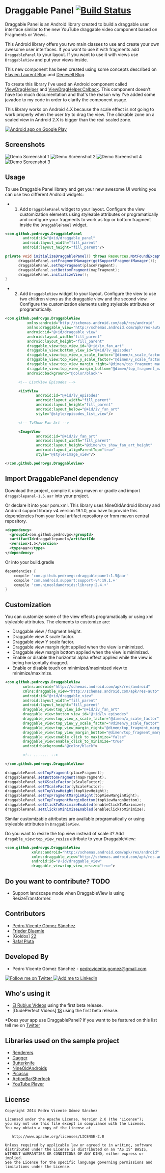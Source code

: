 Draggable Panel [![Build Status](https://travis-ci.org/pedrovgs/DraggablePanel.svg?branch=develop)](https://travis-ci.org/pedrovgs/DraggablePanel)
===============


Draggable Panel is an Android library created to build a draggable user interface similar to the new YouTube draggable video component based on Fragments or Views.

This Android library offers you two main classes to use and create your own awesome user interfaces. If you want to use it with fragments add ``DraggablePanel`` to your layout. If you want to use it with views use ``DraggableView`` and put your views inside.

This new component has been created using some concepts described on [Flavien Laurent Blog][1] and [Denevell Blog][2].

To create this library I've used an Android component called [ViewDragHelper][3] and [ViewDragHelper.Calback][4]. This component doesn't have too much documentation and that's the reason why I've added some javadoc to my code in order to clarify the component usage.

This library works on Android 4.X because the scale effect is not going to work properly when the user try to drag the view. The clickable zone on a scaled view in Android 2.X is bigger than the real scaled zone.

<a href="https://play.google.com/store/apps/details?id=com.github.pedrovgs.sample">
  <img alt="Android app on Google Play" src="https://developer.android.com/images/brand/en_app_rgb_wo_45.png" />
</a>

Screenshots
-----------

![Demo Screenshot 1][5]
![Demo Screenshot 2][6]
![Demo Screenshot 4][7]
![Demo Screenshot 3][8]


Usage
-----

To use Draggable Panel library and get your new awesome UI working you can use two different Android widgets:

* 1. Add ``DraggablePanel`` widget to your layout. Configure the view customization elements using styleable attributes or programatically and configure your fragments to work as top or bottom fragment inside the ``DraggablePanel`` widget.

```xml
<com.github.pedrovgs.DraggablePanel
        android:id="@+id/draggable_panel"
        android:layout_width="fill_parent"
        android:layout_height="fill_parent"/>
```

```java
private void initializeDraggablePanel() throws Resources.NotFoundException {
      draggablePanel.setFragmentManager(getSupportFragmentManager());
      draggablePanel.setTopFragment(placeFragment);
      draggablePanel.setBottomFragment(mapFragment);
      draggablePanel.initializeView();
}
```

* 2. Add ``DraggableView`` widget to your layout. Configure the view to use two children views as the draggable view and the second view. Configure the customization elements using styleable attributes or programatically.

```xml
<com.github.pedrovgs.DraggableView
          xmlns:android="http://schemas.android.com/apk/res/android"
          xmlns:draggable_view="http://schemas.android.com/apk/res-auto"
          android:id="@+id/draggable_view"
          android:layout_width="fill_parent"
          android:layout_height="fill_parent"
          draggable_view:top_view_id="@+id/iv_fan_art"
          draggable_view:bottom_view_id="@+id/lv_episodes"
          draggable_view:top_view_x_scale_factor="@dimen/x_scale_factor"
          draggable_view:top_view_y_scale_factor="@dimen/y_scale_factor"
          draggable_view:top_view_margin_right="@dimen/top_fragment_margin"
          draggable_view:top_view_margin_bottom="@dimen/top_fragment_margin"
          android:background="@color/black">

      <!-- ListView Episodes -->

      <ListView
              android:id="@+id/lv_episodes"
              android:layout_width="fill_parent"
              android:layout_height="fill_parent"
              android:layout_below="@+id/iv_fan_art"
              style="@style/episodes_list_view"/>

      <!-- TvShow Fan Art -->

      <ImageView
              android:id="@+id/iv_fan_art"
              android:layout_width="fill_parent"
              android:layout_height="@dimen/tv_show_fan_art_height"
              android:layout_alignParentTop="true"
              style="@style/image_view"/>

</com.github.pedrovgs.DraggableView>
```

Import DraggablePanel dependency
--------------------------------

Download the project, compile it using maven or gradle and import ``draggablepanel-1.5.aar`` into your project.

Or declare it into your pom.xml. This library uses NineOldAndroid library and Android support library v4 version 19.1.0, you have to provide this dependencies from your local artifact repository or from maven central repository.

```xml
<dependency>
  <groupId>com.github.pedrovgs</groupId>
  <artifactId>draggablepanel</artifactId>
  <version>1.5</version>
  <type>aar</type>
</dependency>
```


Or into your build.gradle

```groovy
dependencies {
    compile 'com.github.pedrovgs:draggablepanel:1.5@aar'
    compile 'com.android.support:support-v4:19.1.+'
    compile 'com.nineoldandroids:library:2.4.+'
}
```


Customization
-------------

You can customize some of the view effects programatically or using xml styleable attributes. The elements to customize are:

* Draggable view / fragment height.
* Draggable view X scale factor.
* Draggable view Y scale factor.
* Draggable view margin right applied when the view is minimized.
* Draggable view margin bottom applied when the view is minimized.
* Enable or disable the horizontal alpha effect applied while the view is being horizontally dragged.
* Enable or disable touch on minimized/maximized view to minimize/maximize.

```xml
<com.github.pedrovgs.DraggableView
        xmlns:android="http://schemas.android.com/apk/res/android"
        xmlns:draggable_view="http://schemas.android.com/apk/res-auto"
        android:id="@+id/draggable_view"
        android:layout_width="fill_parent"
        android:layout_height="fill_parent"
        draggable_view:top_view_id="@+id/iv_fan_art"
        draggable_view:bottom_view_id="@+id/lv_episodes"
        draggable_view:top_view_x_scale_factor="@dimen/x_scale_factor"
        draggable_view:top_view_y_scale_factor="@dimen/y_scale_factor"
        draggable_view:top_view_margin_right="@dimen/top_fragment_margin"
        draggable_view:top_view_margin_bottom="@dimen/top_fragment_margin"
        draggable_view:enable_click_to_maximize="false"
        draggable_view:enable_click_to_minimize="true"
        android:background="@color/black">

        <!-- ....... -->

</com.github.pedrovgs.DraggableView>
```

```java
draggablePanel.setTopFragment(placeFragment);
draggablePanel.setBottomFragment(mapFragment);
draggablePanel.setXScaleFactor(xScaleFactor);
draggablePanel.setYScaleFactor(yScaleFactor);
draggablePanel.setTopViewHeight(topViewHeight);
draggablePanel.setTopFragmentMarginRight(topViewMarginRight);
draggablePanel.setTopFragmentMarginBottom(topViewMargnBottom);
draggablePanel.setClickToMaximizeEnabled(enableClickToMaximize);
draggablePanel.setClickToMinimizeEnabled(enableClickToMinimize);
```

Similar customizable attributes are available programatically or using styleable attributes in ``DraggableView``.

Do you want to resize the top view instead of scale it? Add ``dragable_view:top_view_resize`` attribute to your DraggableView:

```xml
<com.github.pedrovgs.DraggableView
            xmlns:android="http://schemas.android.com/apk/res/android"
            xmlns:draggable_view="http://schemas.android.com/apk/res-auto"
            android:id="@+id/draggable_view"
            draggable_view:top_view_resize="true">
```


Do you want to contribute? TODO
-------------------------------

* Support landscape mode when DraggableView is using ResizeTransformer.

Contributors
------------

* [Pedro Vicente Gómez Sánchez][20]
* [Frieder Bluemle][21]
* [Goldos] [22]
* [Rafał Pluta][23]


Developed By
------------

* Pedro Vicente Gómez Sánchez - <pedrovicente.gomez@gmail.com>

<a href="https://twitter.com/pedro_g_s">
  <img alt="Follow me on Twitter" src="http://imageshack.us/a/img812/3923/smallth.png" />
</a>
<a href="http://www.linkedin.com/in/pedrovg">
  <img alt="Add me to Linkedin" src="http://imageshack.us/a/img41/7877/smallld.png" />
</a>

Who's using it
--------------

* [El Rubius Vídeos][9] using the first beta release.
* [DudePerfect Vídeos] [18] using the first beta release.

*Does your app use DraggablePanel? If you want to be featured on this list tell me on [Twitter][10]

Libraries used on the sample project
------------------------------------

* [Renderers][11]
* [Dagger][12]
* [Butterknife][13]
* [NineOldAndroids][14]
* [Picasso][15]
* [ActionBarSherlock][16]
* [YouTube Player][17]


License
-------

    Copyright 2014 Pedro Vicente Gómez Sánchez

    Licensed under the Apache License, Version 2.0 (the "License");
    you may not use this file except in compliance with the License.
    You may obtain a copy of the License at

       http://www.apache.org/licenses/LICENSE-2.0

    Unless required by applicable law or agreed to in writing, software
    distributed under the License is distributed on an "AS IS" BASIS,
    WITHOUT WARRANTIES OR CONDITIONS OF ANY KIND, either express or implied.
    See the License for the specific language governing permissions and
    limitations under the License.


[1]: http://flavienlaurent.com/blog/2013/08/28/each-navigation-drawer-hides-a-viewdraghelper/
[2]: http://blog.denevell.org/android-viewdraghelper-example-tutorial.html
[3]: http://developer.android.com/reference/android/support/v4/widget/ViewDragHelper.html
[4]: http://developer.android.com/reference/android/support/v4/widget/ViewDragHelper.Callback.html
[5]: ./art/screenshot1.gif
[6]: ./art/screenshot2.gif
[7]: ./art/screenshot3.gif
[8]: ./art/screenshot4.gif
[9]: https://play.google.com/store/apps/details?id=com.nero.elrubiusomg
[10]: https://twitter.com/pedro_g_s
[11]: https://github.com/pedrovgs/Renderers
[12]: https://github.com/square/dagger
[13]: https://github.com/JakeWharton/butterknife
[14]: https://github.com/JakeWharton/NineOldAndroids/
[15]: https://github.com/square/picasso
[16]: http://actionbarsherlock.com/
[17]: https://developers.google.com/youtube/android/player/
[18]: https://play.google.com/store/apps/details?id=com.nero.dudeperfect
[20]: https://github.com/pedrovgs/
[21]: https://github.com/friederbluemle/
[22]: https://github.com/glodos/
[23]: https://github.com/Fiddl3/

